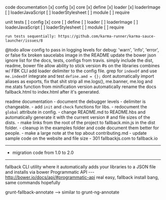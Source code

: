 code documentation
	[x] config
	[x] core
	[x] define
	[x] loader
	[x] loaderImage
	[ ] loaderJavaScript
	[ ] loaderStylesheet
	[ ] module
	[ ] require

unit tests
	[ ] config
	[x] core
	[ ] define
	[ ] loader
	[ ] loaderImage
	[ ] loaderJavaScript
	[ ] loaderStylesheet
	[ ] module
	[ ] require
	
	run tests sequentially: https://github.com/karma-runner/karma-sauce-launcher/issues/8

@todo
	allow config to pass in logging levels for debug: 'warn', 'info', 'error', or false
	fix broken saucelabs image in the README
	update the bower json ignore list for the docs, tests, configs from travis. simply include the dist, readme, bower file
	allow ability to stick version #s on the libraries combines w/ FBK CLI
	add loader delimiter to the config file.
	grep for `indexOf` and use `me.indexOf`
	integrate and test `define.amd = {};`
	dont automatically import aliases as exports, fix that shit
	strip all me.logs(), me.banner, me.log and me.stats function from minification version
	automatically rename the docs fallback.html to index.html after it's generated.

readme documentation
	- document the debugger levels
	- delimiter is changeable.
	- add `init` and `check` functions for libs.
	- redocument the `global` attribute in config.
	- change README.md to README.hbs and automatically generate it with the current version # and file sizes of the dists.
	- make links from the root of the project to fallback.min.js in the dist folder.
	- cleanup in the examples folder and code document them better for people.
	- make a large note at the top about contributing.md
	- update sample code on the website and file size
	- 301 fallbackjs.com to fallback.io

---

- migration code from 1.0 to 2.0

---

fallback CLI utility where it automatically adds your libraries to a JSON file and installs via bower
	Programmatic API --- http://bower.io/docs/api/#programmatic-api
	real easy, fallback install bang, same commands hopefully

grunt-fallback-annotate --> similar to grunt-ng-annotate
